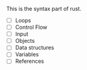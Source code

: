 This is the syntax part of rust.

- [ ] Loops
- [ ] Control Flow
- [ ] Input
- [ ] Objects
- [ ] Data structures
- [ ] Variables
- [ ] References